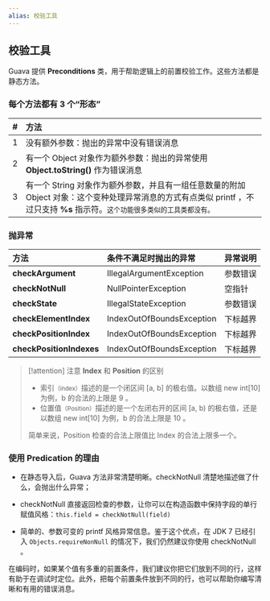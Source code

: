 ```yaml
---
alias: 校验工具
---
```


## 校验工具

Guava 提供 **Preconditions** 类，用于帮助逻辑上的前置校验工作。这些方法都是静态方法。

### 每个方法都有 3 个“形态”

| #  | 方法 |
| -: | :- |
| 1 | 没有额外参数：抛出的异常中没有错误消息 |
| 2 | 有一个 Object 对象作为额外参数：抛出的异常使用 **Object.toString()** 作为错误消息 |
| 3 | 有一个 String 对象作为额外参数，并且有一组任意数量的附加 Object 对象：这个变种处理异常消息的方式有点类似 printf ，不过只支持 **%s** 指示符。<small>这个功能很多类似的工具类都没有。</small>|

### 抛异常

| 方法 | 条件不满足时抛出的异常 | 异常说明 |
| :- | :- | :- |
| **checkArgument**        | IllegalArgumentException  | 参数错误 |
| **checkNotNull**         | NullPointerException      | 空指针   |
| **checkState**           | IllegalStateException     | 参数错误 |
| **checkElementIndex**    | IndexOutOfBoundsException | 下标越界 |
| **checkPositionIndex**   | IndexOutOfBoundsException | 下标越界 |
| **checkPositionIndexes** | IndexOutOfBoundsException | 下标越界 |

> [!attention] 注意 **Index** 和 **Position** 的区别
> - 索引<small>（index）</small>描述的是一个闭区间 \[a, b\] 的极右值。以数组 new int[10] 为例，b 的合法的上限是 9 。
> - 位置值<small>（Position）</small>描述的是一个左闭右开的区间 \[a, b\) 的极右值，还是以数组 new int[10] 为例，b 的合法上限是 10 。
> 
> 简单来说，Position 检查的合法上限值比 Index 的合法上限多一个。

### 使用 Predication 的理由

- 在静态导入后，Guava 方法非常清楚明晰。checkNotNull 清楚地描述做了什么，会抛出什么异常；

- checkNotNull 直接返回检查的参数，让你可以在构造函数中保持字段的单行赋值风格：`this.field = checkNotNull(field)`

- 简单的、参数可变的 printf 风格异常信息。鉴于这个优点，在 JDK 7 已经引入 `Objects.requireNonNull` 的情况下，我们仍然建议你使用 checkNotNull 。

在编码时，如果某个值有多重的前置条件，我们建议你把它们放到不同的行，这样有助于在调试时定位。此外，把每个前置条件放到不同的行，也可以帮助你编写清晰和有用的错误消息。
